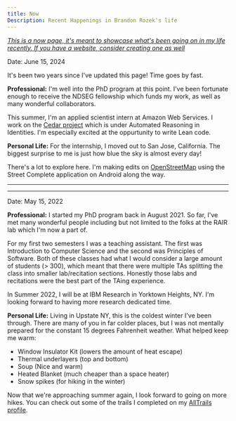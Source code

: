 ```yaml
---
title: Now
Description: Recent Happenings in Brandon Rozek's life
---
```


[*This is a now page, it's meant to showcase what's been going on in my life
recently. If you have a website, consider creating one as well*](https://nownownow.com/about)

Date: June 15, 2024


It's been two years since I've updated this page! Time goes by fast.

**Professional:** I'm well into the PhD program at this point. I've been fortunate enough to receive the NDSEG fellowship which funds my work, as well as many wonderful collaborators.

This summer, I'm an applied scientist intern at Amazon Web Services. I work on the [Cedar project](https://www.cedarpolicy.com/) which is under Automated Reasoning in Identities. I'm especially excited at the oppurtunity to write Lean code.


**Personal Life:** For the internship, I moved out to San Jose, California. The biggest surprise to me is just how blue the sky is almost every day!

There's a lot to explore here. I'm making edits on [OpenStreetMap](https://www.openstreetmap.org/user/Brandon%20Rozek/) using the Street Complete application on Android along the way.

---
---

Date: May 15, 2022

**Professional:** I started my PhD program back in August 2021.
So far, I've met many wonderful people including
but not limited to the folks at the RAIR lab which
I'm now a part of.

For my first two semesters I was a teaching assistant.
The first was Introduction to Computer Science and the
second was Principles of Software.
Both of these classes had what I would consider a large amount
of students (> 300), which meant that there were multiple TAs
splitting the class into smaller lab/recitation sections.
Honestly those labs and recitations were the best part of the TAing experience.

In Summer 2022, I will be at IBM Research in Yorktown Heights, NY.
I'm looking forward to having more research dedicated time.

**Personal Life:** Living in Upstate NY, this is the coldest winter I've been through.
There are many of you in far colder places, but I was not mentally prepared for the
constant 15 degrees Fahrenheit weather.
What helped keep me warm:
- Window Insulator Kit (lowers the amount of heat escape)
- Thermal underlayers (top and bottom)
- Soup (Nice and warm)
- Heated Blanket (much cheaper than a space heater)
- Snow spikes (for hiking in the winter)

Now that we're approaching summer again,
I look forward to going on more hikes.
You can check out some of the trails I completed on my
[AllTrails profile](https://www.alltrails.com/members/brandon-rozek/completed).
